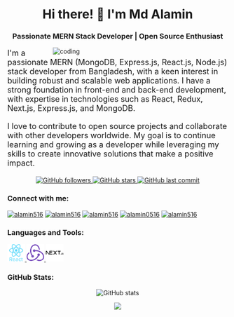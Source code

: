 <h1 align="center">Hi there! 👋 I'm Md Alamin</h1>
<h3 align="center">Passionate MERN Stack Developer | Open Source Enthusiast</h3>
<img align="right" width="400" src="https://camo.githubusercontent.com/cae12fddd9d6982901d82580bdf321d81fb299141098ca1c2d4891870827bf17/68747470733a2f2f6d69726f2e6d656469756d2e636f6d2f6d61782f313336302f302a37513379765349765f7430696f4a2d5a2e676966" alt="coding" />

<p style="font-size: 18px; margin-bottom: 20px;">I'm a passionate MERN (MongoDB, Express.js, React.js, Node.js) stack developer from Bangladesh, with a keen interest in building robust and scalable web applications. I have a strong foundation in front-end and back-end development, with expertise in technologies such as React, Redux, Next.js, Express.js, and MongoDB.</p>

<p style="font-size: 18px; margin-bottom: 20px;">I love to contribute to open source projects and collaborate with other developers worldwide. My goal is to continue learning and growing as a developer while leveraging my skills to create innovative solutions that make a positive impact.</p>

<p align="center">
    <a href="https://github.com/alamin516">
        <img src="https://img.shields.io/github/followers/alamin516?style=social" alt="GitHub followers" />
    </a>
    <a href="https://github.com/alamin516?tab=stars">
        <img src="https://img.shields.io/github/stars/alamin516?style=social" alt="GitHub stars" />
    </a>
    <a href="https://github.com/alamin516">
        <img src="https://img.shields.io/github/last-commit/alamin516/alamin516?style=plastic" alt="GitHub last commit" />
    </a>
</p>

<h3 align="left">Connect with me:</h3>
<p align="left">
    <a href="https://codepen.io/alamin516" target="_blank"><img align="center" src="https://raw.githubusercontent.com/rahuldkjain/github-profile-readme-generator/master/src/images/icons/Social/codepen.svg" alt="alamin516" height="30" width="40" /></a>
    <a href="https://twitter.com/alamin516" target="_blank"><img align="center" src="https://raw.githubusercontent.com/rahuldkjain/github-profile-readme-generator/master/src/images/icons/Social/twitter.svg" alt="alamin516" height="30" width="40" /></a>
    <a href="https://linkedin.com/in/alamin516" target="_blank"><img align="center" src="https://raw.githubusercontent.com/rahuldkjain/github-profile-readme-generator/master/src/images/icons/Social/linked-in-alt.svg" alt="alamin516" height="30" width="40" /></a>
    <a href="https://fb.com/alamin0516" target="_blank"><img align="center" src="https://raw.githubusercontent.com/rahuldkjain/github-profile-readme-generator/master/src/images/icons/Social/facebook.svg" alt="alamin0516" height="30" width="40" /></a>
    <a href="https://instagram.com/alamin516" target="_blank"><img align="center" src="https://raw.githubusercontent.com/rahuldkjain/github-profile-readme-generator/master/src/images/icons/Social/instagram.svg" alt="alamin516" height="30" width="40" /></a>
</p>

<h3 align="left">Languages and Tools:</h3>
<p align="left"> 
    <a href="https://reactjs.org/" target="_blank" rel="noreferrer"> 
        <img src="https://raw.githubusercontent.com/devicons/devicon/master/icons/react/react-original-wordmark.svg" alt="react" width="40" height="40"/> 
    </a> 
    <a href="https://redux.js.org" target="_blank" rel="noreferrer"> 
        <img src="https://raw.githubusercontent.com/devicons/devicon/master/icons/redux/redux-original.svg" alt="redux" width="40" height="40"/> 
    </a>
    <a href="https://nextjs.org" target="_blank" rel="noreferrer"> 
        <img src="https://raw.githubusercontent.com/devicons/devicon/master/icons/nextjs/nextjs-original-wordmark.svg" alt="nextjs" width="40" height="40"/> 
    </a>
    <!-- Add more icons for other languages and tools -->
</p>

<h3 align="left">GitHub Stats:</h3>

<p align="center">
    <img src="https://github-readme-stats.vercel.app/api?username=alamin516&show_icons=true&theme=radical" alt="GitHub stats" />
</p>

<!-- Animated wave animation -->
<p align="center">
    <img src="https://raw.githubusercontent.com/MartinHeinz/MartinHeinz/master/wave.gif" width="30px">
</p>
